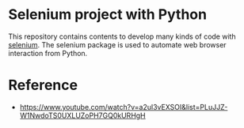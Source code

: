 # Selenium project with Python

This repository contains contents to develop many kinds of code with [selenium](https://pypi.org/project/selenium/). The selenium package is used to automate web browser interaction from Python.

# Reference
- https://www.youtube.com/watch?v=a2ul3vEXSOI&list=PLuJJZ-W1NwdoTS0UXLUZoPH7GQ0kURHgH
